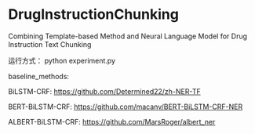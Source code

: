 # DrugInstructionChunking
Combining Template-based Method and Neural Language Model for Drug Instruction Text Chunking

运行方式：
python experiment.py

baseline_methods:

BiLSTM-CRF: https://github.com/Determined22/zh-NER-TF

BERT-BiLSTM-CRF: https://github.com/macanv/BERT-BiLSTM-CRF-NER

ALBERT-BiLSTM-CRF: https://github.com/MarsRoger/albert_ner
